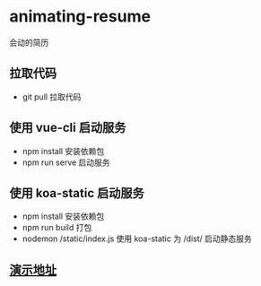 # animating-resume
会动的简历

## 拉取代码
   * git pull        拉取代码

## 使用 vue-cli 启动服务
   * npm install     安装依赖包
   * npm run serve   启动服务

## 使用 koa-static 启动服务
   * npm install     安装依赖包
   * npm run build   打包
   * nodemon /static/index.js  使用 koa-static 为 /dist/ 启动静态服务

## [演示地址](https://tc-rice-pudding.github.io/animating-resume/)
